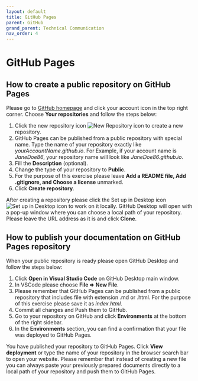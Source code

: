 ```yaml
---
layout: default
title: GitHub Pages
parent: GitHub
grand_parent: Technical Communication
nav_order: 4
---
```


GitHub Pages
============

## How to create a public repository on GitHub Pages
Please go to [GitHub homepage](https://github.com) and click your account icon in the top right corner. Choose **Your repositories** and follow the steps below:
1. Click the new repository icon ![New Repository icon](../../../../../Camil0086.github.io/docs/images/newIco.png) to create a new repository.
2. GitHub Pages can be published from a public repository with special name. Type the name of your repository exactly like *<span>yourAccountName.github.io</span>*. For Example, if your account name is *JaneDoe86*, your repository name will look like *<span>JaneDoe86.github.io</span>*.
3. Fill the **Description** (optional). 
4. Change the type of your repository to **Public**.
5. For the purpose of this exercise please leave **Add a README file, Add .gitignore, and Choose a license** unmarked.
6. Click **Create repository**.

After creating a repository please click the Set up in Desktop icon ![Set up in Desktop icon](../../../../../Camil0086.github.io/docs/images/setupIco.png) to work on it locally. GitHub Desktop will open with a pop-up window where you can choose a local path of your repository. Please leave the URL address as it is and click **Clone**.

## How to publish your documentation on GitHub Pages repository
When your public repository is ready please open GitHub Desktop and follow the steps below:
1. Click **Open in Visual Studio Code** on GitHub Desktop main window.
2. In VSCode please choose **File => New File**.
3. Please remember that GitHub Pages can be published from a public repository that includes file with extension .md or .html. For the purpose of this exercise please save it as *index.html*.
4. Commit all changes and Push them to GitHub.
5. Go to your repository on GitHub and click **Environments** at the bottom of the right sidebar.
6. In the **Environments** section, you can find a confirmation that your file was deployed to GitHub Pages.

You have published your repository to GitHub Pages. Click **View deployment** or type the name of your repository in the browser search bar to open your website. Please remember that instead of creating a new file you can always paste your previously prepared documents directly to a local path of your repository and push them to GitHub Pages.